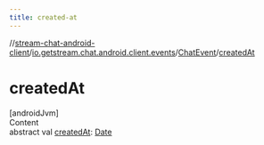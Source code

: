 ```yaml
---
title: created-at
---
```

//[stream-chat-android-client](../../../index.md)/[io.getstream.chat.android.client.events](../index.md)/[ChatEvent](index.md)/[createdAt](createdAt.md)



# createdAt  
[androidJvm]  
Content  
abstract val [createdAt](createdAt.md): [Date](https://developer.android.com/reference/kotlin/java/util/Date.html)  



